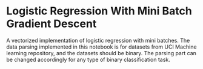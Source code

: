 # Logistic Regression With Mini Batch Gradient Descent
A vectorized implementation of logistic regression with mini batches. The data parsing implemented in this notebook is for datasets from UCI Machine learning repository, and the datasets should be binary. The parsing part can be changed accordingly for any type of binary classification task.
